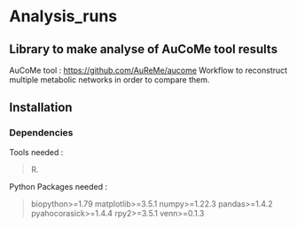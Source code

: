 # Analysis_runs

## Library to make analyse of AuCoMe tool results 

AuCoMe tool : https://github.com/AuReMe/aucome 
Workflow to reconstruct multiple metabolic networks in order to compare them.

## Installation

### Dependencies

Tools needed :
> R.

Python Packages needed :
> biopython>=1.79
> matplotlib>=3.5.1
> numpy>=1.22.3
> pandas>=1.4.2
> pyahocorasick>=1.4.4
> rpy2>=3.5.1
> venn>=0.1.3
